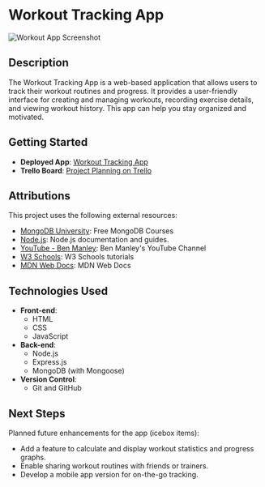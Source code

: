 # Workout Tracking App

![Workout App Screenshot](screenshot.png)

## Description

The Workout Tracking App is a web-based application that allows users to track their workout routines and progress. It provides a user-friendly interface for creating and managing workouts, recording exercise details, and viewing workout history. This app can help you stay organized and motivated.

## Getting Started

- **Deployed App**: [Workout Tracking App](https://ev-workouts.fly.dev/)
- **Trello Board**: [Project Planning on Trello](https://trello.com/b/Rv5CQ33K/workout-tracker)

## Attributions

This project uses the following external resources:

- [MongoDB University](https://university.mongodb.com/): Free MongoDB Courses
- [Node.js](https://nodejs.org/en/docs/guides): Node.js documentation and guides.
- [YouTube - Ben Manley](https://www.youtube.com/@benmanley6070): Ben Manley's YouTube Channel
- [W3 Schools](https://www.w3schools.com/): W3 Schools tutorials
- [MDN Web Docs](https://developer.mozilla.org/en-US/): MDN Web Docs 


## Technologies Used

- **Front-end**:
  - HTML
  - CSS
  - JavaScript
- **Back-end**:
  - Node.js
  - Express.js
  - MongoDB (with Mongoose)
- **Version Control**:
  - Git and GitHub

## Next Steps

Planned future enhancements for the app (icebox items):

- Add a feature to calculate and display workout statistics and progress graphs.
- Enable sharing workout routines with friends or trainers.
- Develop a mobile app version for on-the-go tracking.

